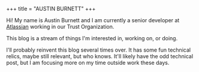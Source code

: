 +++
title = "AUSTIN BURNETT"
+++

Hi! My name is Austin Burnett and I am currently a senior developer at [Atlassian](https://atlassian.com) working in our Trust Organization.

This blog is a stream of things I'm interested in, working on, or doing.

I'll probably reinvent this blog several times over. It has some fun technical relics, maybe still relevant, but
who knows. It'll likely have the odd technical post, but I am focusing more on my time outside work these days.
